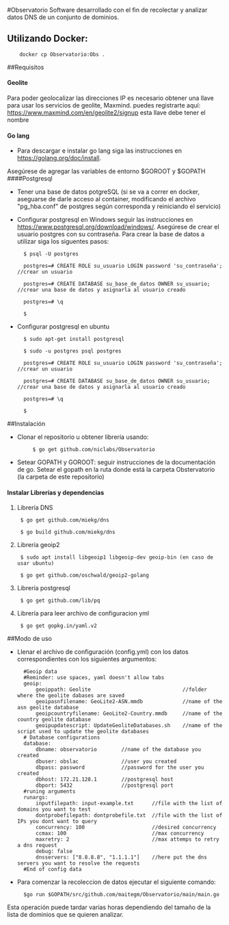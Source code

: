#Observatorio
Software desarrollado con el fin de recolectar y analizar datos DNS de un conjunto de dominios.


## Utilizando Docker:

        docker cp Observatorio:Obs .

##Requisitos
#### Geolite
Para poder geolocalizar las direcciones IP es necesario obtener una llave para usar los servicios de geolite, Maxmind. puedes registrarte aquí: https://www.maxmind.com/en/geolite2/signup
esta llave debe tener el nombre
#### Go lang
- Para descargar e instalar go lang siga las instrucciones en https://golang.org/doc/install.

Asegúrese de agregar las variables de entorno $GOROOT y $GOPATH
####Postgresql
- Tener una base de datos potgreSQL
(si se va a correr en docker, aseguarse de darle acceso al container, modificando el archivo "pg_hba.conf" de postgres según corresponda y reiniciando el servicio)
- Configurar postgresql en Windows seguir las instrucciones en https://www.postgresql.org/download/windows/. Asegúrese de crear el usuario postgres con su contraseña. Para crear la base de datos a utilizar siga los siguentes pasos:
    
        $ psql -U postgres
    
        postgres=# CREATE ROLE su_usuario LOGIN password 'su_contraseña'; //crear un usuario
    
        postgres=# CREATE DATABASE su_base_de_datos OWNER su_usuario; //crear una base de datos y asignarla al usuario creado
    
        postgres=# \q
    
        $
- Configurar postgresql en ubuntu

        $ sudo apt-get install postgresql
    
        $ sudo -u postgres psql postgres
            
        postgres=# CREATE ROLE su_usuario LOGIN password 'su_contraseña'; //crear un usuario
            
        postgres=# CREATE DATABASE su_base_de_datos OWNER su_usuario; //crear una base de datos y asignarla al usuario creado
            
        postgres=# \q
    
        $

##Instalación

- Clonar el repositorio u obtener librería usando:

           $ go get github.com/niclabs/Observatorio

- Setear GOPATH y GOROOT: seguir instrucciones de la documentación de go. Setear el gopath en la ruta donde está la carpeta Obstervatorio (la carpeta de este repositorio)

#### Instalar Librerías y dependencias

1. Librería DNS

        $ go get github.com/miekg/dns

        $ go build github.com/miekg/dns

2. Librería geoip2

        $ sudo apt install libgeoip1 libgeoip-dev geoip-bin (en caso de usar ubuntu)

        $ go get github.com/oschwald/geoip2-golang

3. Librería postgresql

        $ go get github.com/lib/pq

4. Librería para leer archivo de configuracion yml 

        $ go get gopkg.in/yaml.v2






##Modo de uso

- Llenar el archivo de configuración (config.yml) con los datos correspondientes
con los siguientes argumentos:

        #Geoip data
        #Reminder: use spaces, yaml doesn't allow tabs
        geoip:
            geoippath: Geolite                              //folder where the geolite dabases are saved
            geoipasnfilename: GeoLite2-ASN.mmdb             //name of the asn geolite database
            geoipcountryfilename: GeoLite2-Country.mmdb     //name of the country geolite database
            geoipupdatescript: UpdateGeoliteDatabases.sh    //name of the script used to update the geolite databases
        # Database configurations
        database:
            dbname: observatorio        //name of the database you created
            dbuser: obslac              //user you created
            dbpass: password            //password for the user you created
            dbhost: 172.21.128.1        //postgresql host
            dbport: 5432                //postgresql port
        #runing arguments
        runargs:
            inputfilepath: input-example.txt      //file with the list of domains you want to test
            dontprobefilepath: dontprobefile.txt  //file with the list of IPs you dont want to query
            concurrency: 100                      //desired concurrency
            ccmax: 100                            //max concurrency
            maxretry: 2                           //max attemps to retry a dns request
            debug: false        
            dnsservers: ["8.8.8.8", "1.1.1.1"]    //here put the dns servers you want to resolve the requests
        #End of config data


- Para comenzar la recoleccion de datos ejecutar el siguiente comando:

        $go run $GOPATH/src/github.com/maitegm/Observatorio/main/main.go

Esta operación puede tardar varias horas dependiendo del tamaño de la lista de dominios que se quieren analizar.


